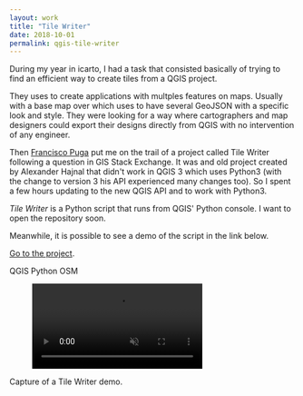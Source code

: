 ```yaml
---
layout: work
title: "Tile Writer"
date: 2018-10-01
permalink: qgis-tile-writer
---
```


<div class="row">
  <div class="col-md-7">
    <p>During my year in icarto, I had a task that consisted basically of trying to find an efficient way to create tiles from a QGIS project.
    </p>
    <p>They uses to create applications with multples features on maps. Usually with a base map over which uses to have several GeoJSON with a specific look and style. They were looking for a way where cartographers and map designers could export their designs directly from QGIS with no intervention of any engineer.</p>
    <p>Then <a href="https://twitter.com/fpuga">Francisco Puga</a> put me on the trail of a project called Tile Writer following a question in GIS Stack Exchange. It was and old project created by Alexander Hajnal that didn't work in QGIS 3 which uses Python3 (with the change to version 3 his API experienced many changes too). So I spent a few hours updating to the new QGIS API and to work with Python3.</p>
    <p><i>Tile Writer</i> is a Python script that runs from QGIS' Python console. I want to open the repository soon.</p>
    <p>Meanwhile, it is possible to see a demo of the script in the link below.</p>
    <p>
      <a href="https://www.luissevillano.net/tile-writer/map/#12/40.4425/-3.7012">Go to the project</a>.
    </p>
    <p class="break-p"></p>
    <p class="pills">
      <span class="tool pill">QGIS</span>
      <span class="tool pill">Python</span>
      <span class="tool pill">OSM</span>
    </p>
  </div>
</div>
<div class="img-container z-margin">  
  <div class="row">
    <div class="col-md-8">
        <figure aria-label="media" role="group" itemscope="" itemprop="associatedMedia" itemtype="http://schema.org/VideoObject">
            <video class="embed-video" playsinline webkit-playsinline autoplay muted loop style="background-image:url('/img/tile-writer.png')">
                <source src="https://www.luissevillano.net/img/tile-writer.mp4" type="video/mp4">
                <source src="https://www.luissevillano.net/img/tile-writer.webm" type="video/webm">
                <i>Your browser does not support the video tag.</i>
            </video>
        </figure>
        <p class="caption">Capture of a Tile Writer demo.</p>
    </div>
  </div>
</div>
